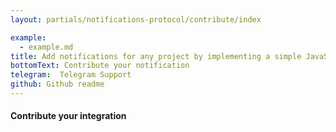 ```yaml
---
layout: partials/notifications-protocol/contribute/index

example:
  - example.md
title: Add notifications for any project by implementing a simple JavaScript web3 class
bottomText: Contribute your notification
telegram:  Telegram Support
github: Github readme
---
```


#### Contribute your integration

